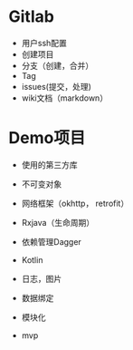 # Gitlab

* 用户ssh配置
* 创建项目
* 分支（创建，合并）
* Tag
* issues(提交，处理)
* wiki文档（markdown）

# Demo项目

* 使用的第三方库
 * 不可变对象
 * 网络框架（okhttp， retrofit）
 * Rxjava（生命周期）
 * 依赖管理Dagger
 * Kotlin
 * 日志，图片
 * 数据绑定

* 模块化
* mvp
 